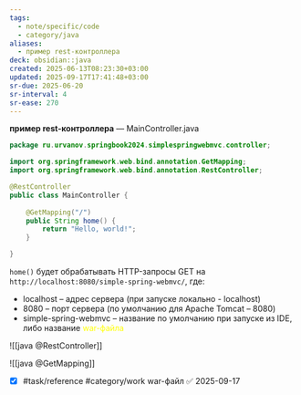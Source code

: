 ```yaml
---
tags:
  - note/specific/code
  - category/java
aliases:
  - пример rest-контроллера
deck: obsidian::java
created: 2025-06-13T08:23:30+03:00
updated: 2025-09-17T17:41:48+03:00
sr-due: 2025-06-20
sr-interval: 4
sr-ease: 270
---
```


**пример rest-контроллера**
—
MainController.java
```java
package ru.urvanov.springbook2024.simplespringwebmvc.controller;

import org.springframework.web.bind.annotation.GetMapping;
import org.springframework.web.bind.annotation.RestController;

@RestController
public class MainController {
    
    @GetMapping("/")
    public String home() {
        return "Hello, world!";
    }

}
```

`home()` будет обрабатывать HTTP-запросы GET на `http://localhost:8080/simple-spring-webmvc/`, где:
- localhost – адрес сервера (при запуске локально - localhost)
- 8080 – порт сервера (по умолчанию для Apache Tomcat – 8080)
- simple-spring-webmvc – название по умолчанию при запуске из IDE, либо название <font color="#ffff00">war-файла</font>

![[java @RestController]]

![[java @GetMapping]]

- [x] #task/reference #category/work war-файл ✅ 2025-09-17
